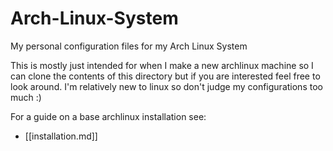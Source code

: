 # Arch-Linux-System
My personal configuration files for my Arch Linux System

This is mostly just intended for when I make a new archlinux machine so I can clone the contents of this directory but if you are interested feel free to look around. 
I'm relatively new to linux so don't judge my configurations too much :)

For a guide on a base archlinux installation see:
- [[installation.md]]

